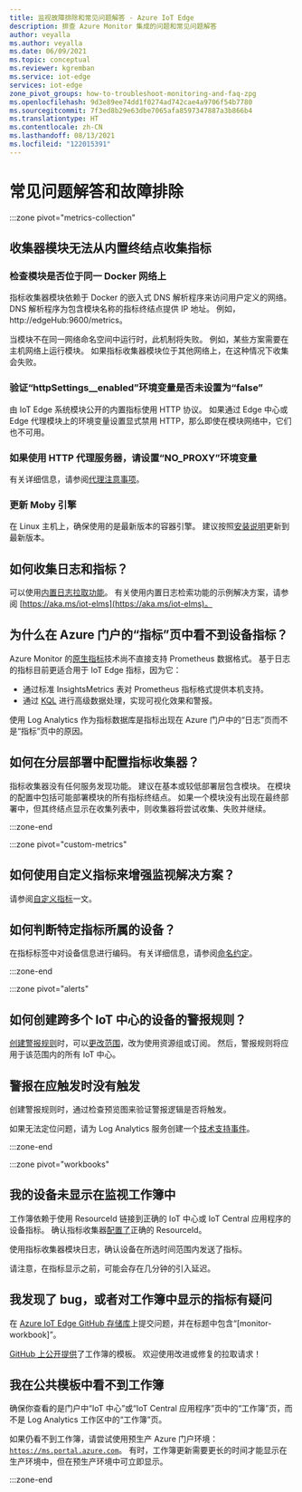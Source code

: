 ```yaml
---
title: 监视故障排除和常见问题解答 - Azure IoT Edge
description: 排查 Azure Monitor 集成的问题和常见问题解答
author: veyalla
ms.author: veyalla
ms.date: 06/09/2021
ms.topic: conceptual
ms.reviewer: kgremban
ms.service: iot-edge
services: iot-edge
zone_pivot_groups: how-to-troubleshoot-monitoring-and-faq-zpg
ms.openlocfilehash: 9d3e89ee74dd1f0274ad742cae4a9706f54b7780
ms.sourcegitcommit: 7f3ed8b29e63dbe7065afa8597347887a3b866b4
ms.translationtype: HT
ms.contentlocale: zh-CN
ms.lasthandoff: 08/13/2021
ms.locfileid: "122015391"
---
```

# <a name="faq-and-troubleshooting"></a>常见问题解答和故障排除

:::zone pivot="metrics-collection"

## <a name="collector-module-is-unable-to-collect-metrics-from-built-in-endpoints"></a>收集器模块无法从内置终结点收集指标

### <a name="check-if-modules-are-on-the-same-docker-network"></a>检查模块是否位于同一 Docker 网络上

指标收集器模块依赖于 Docker 的嵌入式 DNS 解析程序来访问用户定义的网络。 DNS 解析程序为包含模块名称的指标终结点提供 IP 地址。 例如， http://edgeHub:9600/metrics。

当模块不在同一网络命名空间中运行时，此机制将失败。 例如，某些方案需要在主机网络上运行模块。 如果指标收集器模块位于其他网络上，在这种情况下收集会失败。

### <a name="verify-that-httpsettings__enabled-environment-variable-isnt-set-to-false"></a>验证“httpSettings__enabled”环境变量是否未设置为“false”

由 IoT Edge 系统模块公开的内置指标使用 HTTP 协议。 如果通过 Edge 中心或 Edge 代理模块上的环境变量设置显式禁用 HTTP，那么即使在模块网络中，它们也不可用。

### <a name="set-no_proxy-environment-variable-if-using-http-proxy-server"></a>如果使用 HTTP 代理服务器，请设置“NO_PROXY”环境变量

有关详细信息，请参阅[代理注意事项](how-to-collect-and-transport-metrics.md#proxy-considerations)。

### <a name="update-moby-engine"></a>更新 Moby 引擎

在 Linux 主机上，确保使用的是最新版本的容器引擎。 建议按照[安装说明](how-to-install-iot-edge.md#install-a-container-engine)更新到最新版本。

## <a name="how-do-i-collect-logs-along-with-metrics"></a>如何收集日志和指标？

可以使用[内置日志拉取功能](how-to-retrieve-iot-edge-logs.md)。 有关使用内置日志检索功能的示例解决方案，请参阅 [https://aka.ms/iot-elms](https://aka.ms/iot-elms)。

## <a name="why-cant-i-see-device-metrics-in-the-metrics-page-in-azure-portal"></a>为什么在 Azure 门户的“指标”页中看不到设备指标？

Azure Monitor 的[原生指标](../azure-monitor/essentials/data-platform-metrics.md)技术尚不直接支持 Prometheus 数据格式。 基于日志的指标目前更适合用于 IoT Edge 指标，因为它：

* 通过标准 InsightsMetrics 表对 Prometheus 指标格式提供本机支持。
* 通过 [KQL](/azure/data-explorer/kusto/query/) 进行高级数据处理，实现可视化效果和警报。

使用 Log Analytics 作为指标数据库是指标出现在 Azure 门户中的“日志”页而不是“指标”页中的原因。

## <a name="how-do-i-configure-metrics-collector-in-a-layered-deployment"></a>如何在分层部署中配置指标收集器？

指标收集器没有任何服务发现功能。 建议在基本或较低部署层包含模块。 在模块的配置中包括可能部署模块的所有指标终结点。 如果一个模块没有出现在最终部署中，但其终结点显示在收集列表中，则收集器将尝试收集、失败并继续。

:::zone-end

:::zone pivot="custom-metrics"

## <a name="how-do-i-augment-the-monitoring-solution-with-custom-metrics"></a>如何使用自定义指标来增强监视解决方案？

请参阅[自定义指标](how-to-add-custom-metrics.md)一文。

## <a name="how-can-i-tell-which-device-a-particular-metric-belongs-to"></a>如何判断特定指标所属的设备？

在指标标签中对设备信息进行编码。 有关详细信息，请参阅[命名约定](how-to-add-custom-metrics.md#naming-conventions)。

:::zone-end

:::zone pivot="alerts"

## <a name="how-do-i-create-a-alert-rule-that-spans-devices-from-multiple-iot-hubs"></a>如何创建跨多个 IoT 中心的设备的警报规则？

[创建警报规则](how-to-create-alerts.md#create-an-alert-rule)时，可以[更改范围](how-to-create-alerts.md#select-alert-rule-scope)，改为使用资源组或订阅。 然后，警报规则将应用于该范围内的所有 IoT 中心。

## <a name="alerts-arent-firing-when-they-should"></a>警报在应触发时没有触发

创建警报规则时，通过检查预览图来验证警报逻辑是否将触发。

如果无法定位问题，请为 Log Analytics 服务创建一个[技术支持事件](https://azure.microsoft.com/support/create-ticket/)。

:::zone-end

:::zone pivot="workbooks"

## <a name="my-device-isnt-showing-up-in-the-monitoring-workbook"></a>我的设备未显示在监视工作簿中

工作簿依赖于使用 ResourceId 链接到正确的 IoT 中心或 IoT Central 应用程序的设备指标。 确认指标收集器[配置了](how-to-collect-and-transport-metrics.md#metrics-collector-configuration)正确的 ResourceId。

使用指标收集器模块日志，确认设备在所选时间范围内发送了指标。

请注意，在指标显示之前，可能会存在几分钟的引入延迟。

## <a name="i-found-a-bug-or-have-a-question-about-metrics-being-shown-in-the-workbook"></a>我发现了 bug，或者对工作簿中显示的指标有疑问

在 [Azure IoT Edge GitHub 存储库](https://github.com/azure/iotedge/issues)上提交问题，并在标题中包含“[monitor-workbook]”。

[GitHub 上公开提供](https://github.com/microsoft/Application-Insights-Workbooks/tree/master/Workbooks/IoTHub)了工作簿的模板。 欢迎使用改进或修复的拉取请求！

## <a name="i-cannot-see-the-workbooks-in-the-public-templates"></a>我在公共模板中看不到工作簿

确保你查看的是门户中“IoT 中心”或“IoT Central 应用程序”页中的“工作簿”页，而不是 Log Analytics 工作区中的“工作簿”页。

如果仍看不到工作簿，请尝试使用预生产 Azure 门户环境：[`https://ms.portal.azure.com`](https://ms.portal.azure.com)。 有时，工作簿更新需要更长的时间才能显示在生产环境中，但在预生产环境中可立即显示。

:::zone-end